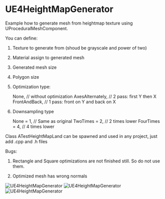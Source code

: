 # UE4HeightMapGenerator

Example how to generate mesh from heightmap texture using UProceduralMeshComponent.

You can define:

1. Texture to generate from (shoud be grayscale and power of two)

2. Material assign to generated mesh

3. Generated mesh size

4. Polygon size

5. Optimization type:

	None, // without optimization
	AxesAlternately, // 2 pass: first Y then X
	FrontAndBack, // 1 pass: front on Y and back on X
	
6. Downsampling type

	None = 1, // Same as original
	TwoTimes = 2, // 2 times lower
	FourTimes = 4, // 4 times lower


Class ATestHeightMapLand can be spawned and used in any project, just add .cpp and .h files

Bugs:

1. Rectangle and Square optimizations are not finished still. So do not use them.

2. Optimized mesh has wrong normals

![UE4HeightMapGenerator](https://github.com/h2ogit/UE4HeightMapGenerator/blob/master/1.png)
![UE4HeightMapGenerator](https://github.com/h2ogit/UE4HeightMapGenerator/blob/master/2.png)
![UE4HeightMapGenerator](https://github.com/h2ogit/UE4HeightMapGenerator/blob/master/3.png)
